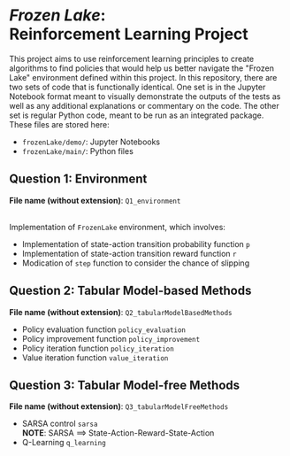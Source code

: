 # _Frozen Lake_:<br>Reinforcement Learning Project
This project aims to use reinforcement learning principles to create algorithms to find policies that would help us better navigate the "Frozen Lake" environment defined within this project. In this repository, there are two sets of code that is functionally identical. One set is in the Jupyter Notebook format meant to visually demonstrate the outputs of the tests as well as any additional explanations or commentary on the code. The other set is regular Python code, meant to be run as an integrated package. These files are stored here:

- `frozenLake/demo/`: Jupyter Notebooks
- `frozenLake/main/`: Python files

## Question 1: Environment

**File name (without extension)**: `Q1_environment`

<br>Implementation of `FrozenLake` environment, which involves:

- Implementation of state-action transition probability function `p`
- Implementation of state-action transition reward function `r`
- Modication of `step` function to consider the chance of slipping

## Question 2: Tabular Model-based Methods 

**File name (without extension)**: `Q2_tabularModelBasedMethods`

- Policy evaluation function `policy_evaluation`
- Policy improvement function `policy_improvement`
- Policy iteration function `policy_iteration`
- Value iteration function `value_iteration`

## Question 3: Tabular Model-free Methods

**File name (without extension)**: `Q3_tabularModelFreeMethods`

- SARSA control `sarsa`<br>**NOTE**: SARSA $\implies$ State-Action-Reward-State-Action
- Q-Learning `q_learning`

